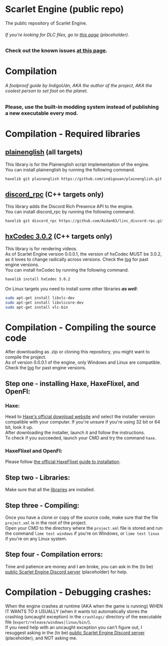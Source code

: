 # Scarlet Engine (public repo)

The public repository of Scarlet Engine.
###### If you're looking for DLC files, go to [this page](google.com) (placeholder).
### Check out the known issues [at this page]([https://google.com](https://github.com/indigoUan/ScarletEnginePublic/blob/main/known-issues.md)).

# Compilation
###### A foolproof guide by îndigoUán, AKA the author of the project, AKA the coolest person to set foot on the planet.
### Please, use the built-in modding system instead of publishing a new executable every mod.

# Compilation - Required libraries

## [plainenglish](https://github.com/indigouan/plainenglish) (all targets)
This library is for the Plainenglish script implementation of the engine.  
You can install plainenglish by running the following command.
```bash
haxelib git plainenglish https://github.com/indigouan/plainenglish.git
```

## [discord_rpc](https://github.com/Aidan63/linc_discord-rpc) (C++ targets only)
This library adds the Discord Rich Presence API to the engine.  
You can install discord_rpc by running the following command.
```bash
haxelib git discord_rpc https://github.com/Aidan63/linc_discord-rpc.git
```

## [hxCodec 3.0.2](https://github.com/polybiusproxy/hxCodec) (C++ targets only)
This library is for rendering videos.  
As of Scarlet Engine version 0.0.0.1, the version of hxCodec MUST be 3.0.2, as it loves to change radically across versions. Check the [log](https://github.com/indigoUan/ScarletEnginePublic/blob/main/compilation-requirements-log.md) for past engine versions.  
You can install hxCodec by running the following command.
```bash
haxelib install hxCodec 3.0.2
```

On Linux targets you need to install some other libraries ***as well***:  
```bash
sudo apt-get install libvlc-dev
sudo apt-get install libvlccore-dev
sudo apt-get install vlc-bin
```

# Compilation - Compiling the source code

After downloading as .zip or cloning this repository, you might want to compile the project.  
As of version 0.0.0.1 of the engine, only Windows and Linux are compatible. Check the [log](https://github.com/indigoUan/ScarletEnginePublic/blob/main/compilation-requirements-log.md) for past engine versions.  

## Step one - installing Haxe, HaxeFlixel, and OpenFl:
### Haxe:  
Head to [Haxe's official download website](https://haxe.org/download) and select the installer version compatible with your computer. If you're unsure if you're using 32 bit or 64 bit, look it up.  
After downloading the installer, launch it and follow the instructions.  
To check if you succeeded, launch your CMD and try the command `haxe`.  
### HaxeFlixel and OpenFl:
Please follow [the official HaxeFlixel guide to installation](https://haxeflixel.com/documentation/install-haxeflixel/).

## Step two - Libraries:
Make sure that all the [libraries](https://github.com/indigoUan/ScarletEnginePublic/blob/main/README.md#compilation---required-libraries) are installed.

## Step three - Compiling:
Once you have a clone or copy of the source code, make sure that the file `project.xml` is in the root of the project.  
Open your CMD to the directory where the `project.xml` file is stored and run the command `lime test windows` if you're on Windows, or `lime test linux` if you're on any Linux system.  

## Step four - Compilation errors:
Time and patience are money and I am broke, you can ask in the (to be) [public Scarlet Engine Discord server](google.com) (placeholder) for help.  

# Compilation - Debugging crashes:
When the engine crashes at runtime (AKA when the game is running) WHEN IT WANTS TO it USUALLY (when it wants to) automatically stores the crashlog (uncaught exception) in the `crashlogs/` directory of the executable file (`export/release/windows|linux/bin/`).  
If you need help with an uncaught exception you can't figure out, I resuggest asking in the (to be) [public Scarlet Engine Discord server](google.com) (placeholder), and NOT asking me.  
